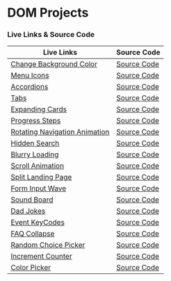 # DOM Projects

### Live Links & Source Code

| Live Links                                                                                        | Source Code                                                                                |
| ------------------------------------------------------------------------------------------------- | ------------------------------------------------------------------------------------------ |
| [Change Background Color](https://adityackr.github.io/dom-projects/01-change-bg-color/)           | [Source Code](https://github.com/adityackr/dom-projects/tree/main/01-change-bg-color)      |
| [Menu Icons](https://adityackr.github.io/dom-projects/02-menu-icons/)                             | [Source Code](https://github.com/adityackr/dom-projects/tree/main/02-menu-icons)           |
| [Accordions](https://adityackr.github.io/dom-projects/03-accordions/)                             | [Source Code](https://github.com/adityackr/dom-projects/tree/main/03-accordions)           |
| [Tabs](https://adityackr.github.io/dom-projects/04-tabs/)                                         | [Source Code](https://github.com/adityackr/dom-projects/tree/main/04-tabs)                 |
| [Expanding Cards](https://adityackr.github.io/dom-projects/05-expanding-cards/)                   | [Source Code](https://github.com/adityackr/dom-projects/tree/main/05-expanding-cards)      |
| [Progress Steps](https://adityackr.github.io/dom-projects/06-progress-steps/)                     | [Source Code](https://github.com/adityackr/dom-projects/tree/main/06-progress-steps)       |
| [Rotating Navigation Animation](https://adityackr.github.io/dom-projects/07-rotating-navigation/) | [Source Code](https://github.com/adityackr/dom-projects/tree/main/07-rotating-navigation)  |
| [Hidden Search](https://adityackr.github.io/dom-projects/08-hidden-search/)                       | [Source Code](https://github.com/adityackr/dom-projects/tree/main/08-hidden-search)        |
| [Blurry Loading](https://adityackr.github.io/dom-projects/09-blurry-loading/)                     | [Source Code](https://github.com/adityackr/dom-projects/tree/main/09-blurry-loading)       |
| [Scroll Animation](https://adityackr.github.io/dom-projects/10-scroll-animation/)                 | [Source Code](https://github.com/adityackr/dom-projects/tree/main/10-scroll-animation)     |
| [Split Landing Page](https://adityackr.github.io/dom-projects/11-split-landing-page/)             | [Source Code](https://github.com/adityackr/dom-projects/tree/main/11-split-landing-page)   |
| [Form Input Wave](https://adityackr.github.io/dom-projects/12-form-input-wave/)                   | [Source Code](https://github.com/adityackr/dom-projects/tree/main/12-form-input-wave)      |
| [Sound Board](https://adityackr.github.io/dom-projects/13-sound-board/)                           | [Source Code](https://github.com/adityackr/dom-projects/tree/main/13-sound-board)          |
| [Dad Jokes](https://adityackr.github.io/dom-projects/14-dad-jokes/)                               | [Source Code](https://github.com/adityackr/dom-projects/tree/main/14-dad-jokes)            |
| [Event KeyCodes](https://adityackr.github.io/dom-projects/15-event-keycodes/)                     | [Source Code](https://github.com/adityackr/dom-projects/tree/main/15-event-keycodes)       |
| [FAQ Collapse](https://adityackr.github.io/dom-projects/16-faq-collapse/)                         | [Source Code](https://github.com/adityackr/dom-projects/tree/main/16-faq-collapse)         |
| [Random Choice Picker](https://adityackr.github.io/dom-projects/17-random-choice-picker/)         | [Source Code](https://github.com/adityackr/dom-projects/tree/main/17-random-choice-picker) |
| [Increment Counter](https://adityackr.github.io/dom-projects/19-incrementing-counter/)            | [Source Code](https://github.com/adityackr/dom-projects/tree/main/19-incrementing-counter) |
| [Color Picker](https://adityackr.github.io/dom-projects/20-color-picker/)                         | [Source Code](https://github.com/adityackr/dom-projects/tree/main/20-color-picker)         |
